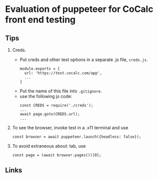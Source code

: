 # Evaluation of puppeteer for CoCalc front end testing

## Tips

1. Creds.
    - Put creds and other test options in a separate .js file, `creds.js`.
      ```
      module.exports = {
        url: 'https://test.cocalc.com/app',
        ...
      }
      ```
    - Put the name of this file into `.gitignore`.
    - use the following js code:
        ```
        const CREDS = require('./creds');
        ...
        await page.goto(CREDS.url);
        ...
        ```

2. To see the browser, invoke test in a .x11 terminal and use
    ```
    const browser = await puppeteer.launch({headless: false});
    ```

3. To avoid extraneous about: tab, use
    ```
    const page = (await browser.pages())[0];
    ```

## Links
